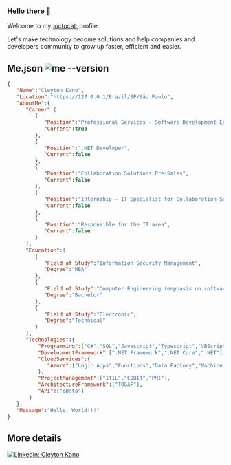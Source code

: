 ### Hello there 👋

Welcome to my [:octocat:](https://github.com/ctkano) profile.

Let's make technology become solutions and help companies and developers community to grow up faster, efficient and easier.

## Me.json ![me --version](https://img.shields.io/github/v/release/ctkano/ctkano "me --version")
```JSON
{
   "Name":"Cleyton Kano",
   "Location":"https://127.0.0.1/Brazil/SP/São Paulo",
   "AboutMe":{
      "Career":[
         {
            "Position":"Professional Services - Software Development Engineer",
            "Current":true
         },
         {
            "Position":".NET Developer",
            "Current":false
         },
         {
            "Position":"Collaboration Solutions Pre-Sales",
            "Current":false
         },
         {
            "Position":"Internship – IT Specialist for Collaboration Solutions",
            "Current":false
         },
         {
            "Position":"Responsible for the IT area",
            "Current":false
         }
      ],
      "Education":[
         {
            "Field of Study":"Information Security Management",
            "Degree":"MBA"
         },
         {
            "Field of Study":"Computer Engineering (emphasis on software)",
            "Degree":"Bachelor"
         },
         {
            "Field of Study":"Electronic",
            "Degree":"Technical"
         }
      ],
      "Technologies":{
          "Programming":["C#","SQL","Javascript","Typescript","VBScript"],
          "DevelopmentFramework":[".NET Framework",".NET Core",".NET"],
          "CloudServices":{
             "Azure":["Logic Apps","Functions","Data Factory","Machine Learning","Storage"]
          },
          "ProjectManagement":["ITIL","COBIT","PMI"],
          "ArchitectureFramework":["TOGAF"],
          "API":["oData"]
       }
   },
   "Message":"Hello, World!!!"
}
```

## More details
[![Linkedin: Cleyton Kano](https://img.shields.io/badge/-Cleyton%20Kano-0a66c2?logo=Linkedin&logoColor=white&link=https://www.linkedin.com/in/ctkano/?locale=en_US)](https://www.linkedin.com/in/ctkano/?locale=en_US "My LinkedIn...")
